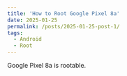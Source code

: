 ```yaml
---
title: 'How to Root Google Pixel 8a'
date: 2025-01-25
permalink: /posts/2025-01-25-post-1/
tags:
  - Android
  - Root
---
```


Google Pixel 8a is rootable.